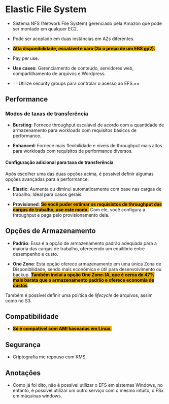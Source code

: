 # Elastic File System
- Sistema NFS (Network File System) gerenciado pela Amazon que pode ser montado em qualquer EC2.

- Pode ser acoplado em duas instâncias em AZs diferentes.

- <span style="background-color: #e0a800; color: black;font-weight:bold">Alta disponibilidade, escalável e caro (3x o preço de um EBS gp2).
</span>

- Pay per use.

- **Use cases:** Gerenciamento de conteúdo, servidores web, compartilhamento de arquivos e Wordpress.

- ==Utilize security groups para controlar o acesso ao EFS.==

## Performance

### Modos de taxas de transferência
- **Bursting**: Fornece throughput escalável de acordo com a quantidade de armazenamento para workloads com requisitos básicos de performance.

- **Enhanced**: Fornece mais flexibilidade e níveis de throughput mais altos para workloads com requisitos de performance diversos.

#### Configuração adicional para taxa de transferência
Após escolher uma das duas opções acima, é possível definir algumas opções avançadas para a performance:
- **Elastic**: Aumenta ou diminui automaticamente com base nas cargas de trabalho. Ideal para casos gerais.

- **Provisioned**: <span style="background-color: #e0a800; color: black;font-weight:bold">Se você puder estimar os requisistos de throughput das cargas de trabalho, use este modo.</span> Com ele, você configura a throughput e paga pelo provisionamento dela.

## Opções de Armazenamento
- **Padrão**: Essa é a opção de armazenamento padrão adequada para a maioria das cargas de trabalho, oferecendo um equilíbrio entre desempenho e custo.

- **One Zone**: Esta opção oferece armazenamento em uma única Zona de Disponibilidade, sendo mais econômica e útil para desenvolvimento ou backup. <span style="background-color: #e0a800; color: black;font-weight:bold">Também inclui a opção One Zone-IA, que é cerca de 47% mais barata que o armazenamento padrão e oferece economia de custos</span>.

Também é possível definir uma política de _lifecycle_ de arquivos, assim como no S3.

## Compatibilidade
- <span style="background-color: #e0a800; color: black;font-weight:bold">Só é compatível com AMI baseadas em Linux.</span>

## Segurança
- Criptografia me repouso com KMS.

## Anotações
- Como já foi dito, não é possível utilizar o EFS em sistemas Windows, no entanto, é possível utilizar um outro serviço com o mesmo intuito, o FSx em máquinas windows.